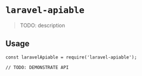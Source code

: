 # `laravel-apiable`

> TODO: description

## Usage

```
const laravelApiable = require('laravel-apiable');

// TODO: DEMONSTRATE API
```
